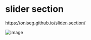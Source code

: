 # slider section 

https://oniseg.github.io/slider-section/

![image](https://user-images.githubusercontent.com/35266228/207599913-ea8be4bd-9e29-4a9f-b481-1e65afc3d37d.png)
